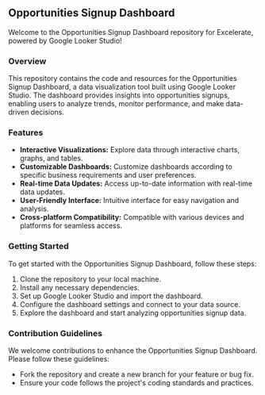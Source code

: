 ## Opportunities Signup Dashboard

Welcome to the Opportunities Signup Dashboard repository for Excelerate, powered by Google Looker Studio!

### Overview
This repository contains the code and resources for the Opportunities Signup Dashboard, a data visualization tool built using Google Looker Studio. The dashboard provides insights into opportunities signups, enabling users to analyze trends, monitor performance, and make data-driven decisions.

### Features
- **Interactive Visualizations:** Explore data through interactive charts, graphs, and tables.
- **Customizable Dashboards:** Customize dashboards according to specific business requirements and user preferences.
- **Real-time Data Updates:** Access up-to-date information with real-time data updates.
- **User-Friendly Interface:** Intuitive interface for easy navigation and analysis.
- **Cross-platform Compatibility:** Compatible with various devices and platforms for seamless access.

### Getting Started
To get started with the Opportunities Signup Dashboard, follow these steps:
1. Clone the repository to your local machine.
2. Install any necessary dependencies.
3. Set up Google Looker Studio and import the dashboard.
4. Configure the dashboard settings and connect to your data source.
5. Explore the dashboard and start analyzing opportunities signup data.

### Contribution Guidelines
We welcome contributions to enhance the Opportunities Signup Dashboard. Please follow these guidelines:
- Fork the repository and create a new branch for your feature or bug fix.
- Ensure your code follows the project's coding standards and practices.

